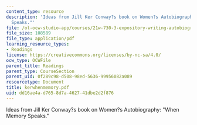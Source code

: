 ```yaml
---
content_type: resource
description: 'Ideas from Jill Ker Conway?s book on Women?s Autobiography: "When Memory
  Speaks."'
file: /ol-ocw-studio-app/courses/21w-730-3-expository-writing-autobiography-theory-and-practice-spring-2001/dd16ae4ad7658d7a462741dbe2d2f876_kerwhenmemory.pdf
file_size: 108589
file_type: application/pdf
learning_resource_types:
- Readings
license: https://creativecommons.org/licenses/by-nc-sa/4.0/
ocw_type: OCWFile
parent_title: Readings
parent_type: CourseSection
parent_uid: 0f289c98-d508-98ed-5636-99956082a089
resourcetype: Document
title: kerwhenmemory.pdf
uid: dd16ae4a-d765-8d7a-4627-41dbe2d2f876
---
```

Ideas from Jill Ker Conway?s book on Women?s Autobiography: "When Memory Speaks."
